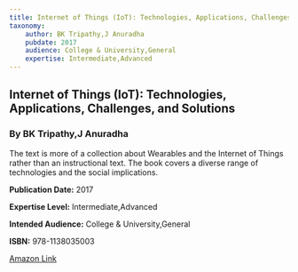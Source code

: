 ```yaml
---
title: Internet of Things (IoT): Technologies, Applications, Challenges, and Solutions
taxonomy:
	author: BK Tripathy,J Anuradha
	pubdate: 2017
	audience: College & University,General
	expertise: Intermediate,Advanced
---
```

## Internet of Things (IoT): Technologies, Applications, Challenges, and Solutions
### By BK Tripathy,J Anuradha
The text is more of a collection about Wearables and the Internet of Things rather than an instructional text. The book covers a diverse range of technologies and the social implications.

**Publication Date:** 2017

**Expertise Level:** Intermediate,Advanced

**Intended Audience:** College & University,General

**ISBN:** 978-1138035003

[Amazon Link](https://www.amazon.com/Internet-Things-IoT-Technologies-Applications/dp/1138035009/ref=sr_1_1?ie=UTF8&qid=1543368706&sr=8-1&keywords=internet+of+things+technologies+applications+challenges+and+solutions)